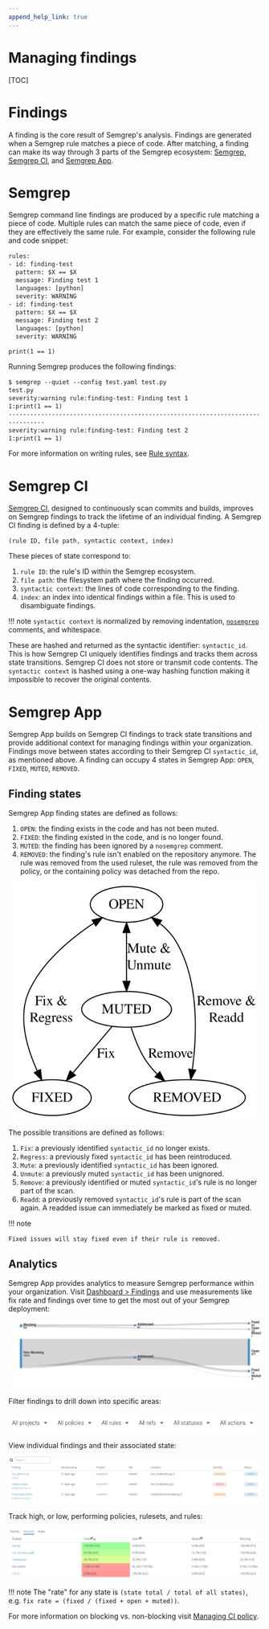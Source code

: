 ```yaml
---
append_help_link: true
---
```


# Managing findings

[TOC]

# Findings

A finding is the core result of Semgrep's analysis. Findings are generated when a Semgrep rule matches a piece of code. After matching, a finding can make its way through 3 parts of the Semgrep ecosystem: [Semgrep](https://github.com/returntocorp/semgrep), [Semgrep CI](semgrep-ci/overview.md), and [Semgrep App](https://semgrep.dev/manage).

# Semgrep

Semgrep command line findings are produced by a specific rule matching a piece of code. Multiple rules can match the same piece of code, even if they are effectively the same rule. For example, consider the following rule and code snippet:

```
rules:
- id: finding-test
  pattern: $X == $X
  message: Finding test 1
  languages: [python]
  severity: WARNING
- id: finding-test
  pattern: $X == $X
  message: Finding test 2
  languages: [python]
  severity: WARNING
```

```
print(1 == 1)
```

Running Semgrep produces the following findings:

```
$ semgrep --quiet --config test.yaml test.py
test.py
severity:warning rule:finding-test: Finding test 1
1:print(1 == 1)
--------------------------------------------------------------------------------
severity:warning rule:finding-test: Finding test 2
1:print(1 == 1)
```

For more information on writing rules, see [Rule syntax](writing-rules/rule-syntax.md).

# Semgrep CI

[Semgrep CI](semgrep-ci/overview.md), designed to continuously scan commits and builds, improves on Semgrep findings to track the lifetime of an individual finding. A Semgrep CI finding is defined by a 4-tuple:

```
(rule ID, file path, syntactic context, index)
```

These pieces of state correspond to:

1. `rule ID`: the rule's ID within the Semgrep ecosystem.
1. `file path`: the filesystem path where the finding occurred.
1. `syntactic context`: the lines of code corresponding to the finding.
1. `index`: an index into identical findings within a file. This is used to disambiguate findings.

<!-- prettier-ignore-start -->
!!! note
    `syntactic context` is normalized by removing indentation, [`nosemgrep`](ignoring-findings.md#ignoring-findings-via-inline-comments) comments, and whitespace.
<!-- prettier-ignore-end -->

These are hashed and returned as the syntactic identifier: `syntactic_id`. This is how Semgrep CI uniquely identifies findings and tracks them across state transitions. Semgrep CI does not store or transmit code contents. The `syntactic context` is hashed using a one-way hashing function making it impossible to recover the original contents.

# Semgrep App

Semgrep App builds on Semgrep CI findings to track state transitions and provide additional context for managing findings within your organization. Findings move between states according to their Semgrep CI `syntactic_id`, as mentioned above. A finding can occupy 4 states in Semgrep App: `OPEN`, `FIXED`, `MUTED`, `REMOVED`.

## Finding states

Semgrep App finding states are defined as follows:

1. `OPEN`: the finding exists in the code and has not been muted.
1. `FIXED`: the finding existed in the code, and is no longer found.
1. `MUTED`: the finding has been ignored by a `nosemgrep` comment.
1. `REMOVED`: the finding's rule isn't enabled on the repository anymore. The rule was removed from the used ruleset, the rule was removed from the policy, or the containing policy was detached from the repo.

![Finding state transitions](img/finding-states.svg "Finding state transitions")

The possible transitions are defined as follows:

1. `Fix`: a previously identified `syntactic_id` no longer exists.
1. `Regress`: a previously fixed `syntactic_id` has been reintroduced.
1. `Mute`: a previously identified `syntactic_id` has been ignored.
1. `Unmute`: a previously muted `syntactic_id` has been unignored.
1. `Remove`: a previously identified or muted `syntactic_id`'s rule is no longer part of the scan.
1. `Readd`: a previously removed `syntactic_id`'s rule is part of the scan again.
    A readded issue can immediately be marked as fixed or muted.

!!! note

    Fixed issues will stay fixed even if their rule is removed.

## Analytics

Semgrep App provides analytics to measure Semgrep performance within your organization. Visit [Dashboard > Findings](https://semgrep.dev/manage/findings?tab=summary) and use measurements like fix rate and findings over time to get the most out of your Semgrep deployment:

![Blocking vs. non-blocking findings](img/sankey-diagram.png "Blocking vs. non-blocking findings")

Filter findings to drill down into specific areas:

![Findings filters](img/findings-filters.png "Findings filters")

View individual findings and their associated state:

![Individual finding state](img/findings-table.png "Individual finding state")

Track high, or low, performing policies, rulesets, and rules:

![Ruleset performance](img/ruleset-findings.png "Ruleset performance")

<!-- prettier-ignore-start -->
!!! note
    The "rate" for any state is `(state total / total of all states)`, e.g. `fix rate = (fixed / (fixed + open + muted))`.
<!-- prettier-ignore-end -->

For more information on blocking vs. non-blocking visit [Managing CI policy](managing-policy.md).
